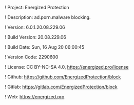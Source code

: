 ! Project: Energized Protection

! Description: ad.porn.malware blocking.

! Version: 6.0.1.20.08.229.06

! Build Version: 20.08.229.06

! Build Date: Sun, 16 Aug 20 06:00:45

! Version Code: 2290600

! License: CC BY-NC-SA 4.0, https://energized.pro/license

! Github: https://github.com/EnergizedProtection/block

! Gitlab: https://gitlab.com/EnergizedProtection/block


! Web: https://energized.pro
